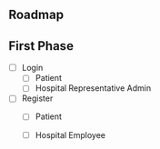 ## Roadmap

## First Phase 
- [ ] Login
    - [ ] Patient
    - [ ] Hospital Representative Admin 
- [ ] Register
    - [ ] Patient
    - [ ] Hospital Employee 

    
